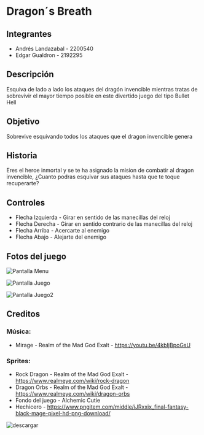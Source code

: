 # Dragon´s Breath
## Integrantes
- Andrés Landazabal - 2200540
- Edgar Gualdron - 2192295

## Descripción

Esquiva de lado a lado los ataques del dragón invencible mientras tratas de sobrevivir el mayor tiempo posible en este divertido juego del tipo Bullet Hell

## Objetivo

Sobrevive esquivando todos los ataques que el dragon invencible genera

## Historia

Eres el heroe inmortal y se te ha asignado la mision de combatir al dragon invencible, ¿Cuanto podras esquivar sus ataques hasta que te toque recuperarte?

## Controles

- Flecha Izquierda - Girar en sentido de las manecillas del reloj
- Flecha Derecha - Girar en sentido contrario de las manecillas del reloj
- Flecha Arriba - Acercarte al enemigo
- Flecha Abajo - Alejarte del enemigo

## Fotos del juego

![Pantalla Menu](https://user-images.githubusercontent.com/89646963/138394280-4ff0f8aa-f3af-4791-abef-629e5f48d491.png)

![Pantalla Juego](https://user-images.githubusercontent.com/89646963/138394289-edcf3683-748b-4721-afe1-7d1d67f41ec8.png)

![Pantalla Juego2](https://user-images.githubusercontent.com/89646963/138394486-83665d9f-7647-4642-9b85-56fae239f47e.png)



## Creditos

### Música:
- Mirage - Realm of the Mad God Exalt - https://youtu.be/4kbIjBpoGsU
### Sprites:
- Rock Dragon - Realm of the Mad God Exalt - https://www.realmeye.com/wiki/rock-dragon
- Dragon Orbs - Realm of the Mad God Exalt - https://www.realmeye.com/wiki/dragon-orbs
- Fondo del juego - Alchemic Cutie
- Hechicero - https://www.pngitem.com/middle/iJRxxix_final-fantasy-black-mage-pixel-hd-png-download/



![descargar](https://user-images.githubusercontent.com/89646963/138394271-438f2e1b-7710-47d5-bf07-cfbc93c59daf.png)

